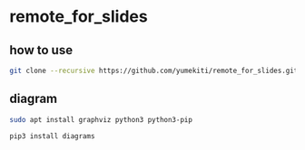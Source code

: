 # remote_for_slides

## how to use

```sh
git clone --recursive https://github.com/yumekiti/remote_for_slides.git
```

## diagram

```sh
sudo apt install graphviz python3 python3-pip

pip3 install diagrams
```
